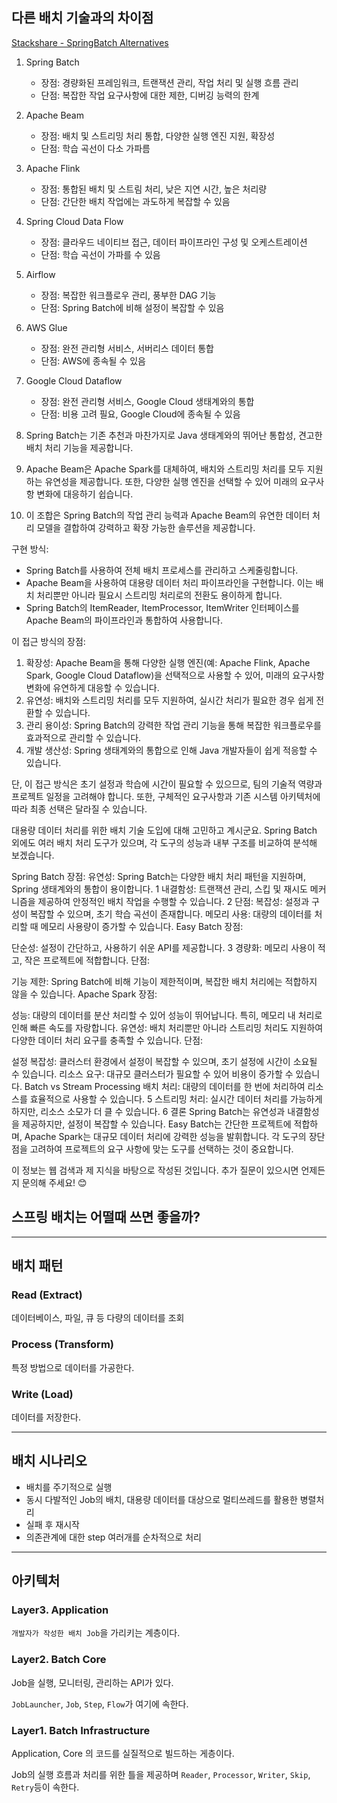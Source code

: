 ## 다른 배치 기술과의 차이점

[Stackshare - SpringBatch Alternatives](https://stackshare.io/spring-batch/alternatives)

1. Spring Batch
    - 장점: 경량화된 프레임워크, 트랜잭션 관리, 작업 처리 및 실행 흐름 관리
    - 단점: 복잡한 작업 요구사항에 대한 제한, 디버깅 능력의 한계

2. Apache Beam
    - 장점: 배치 및 스트리밍 처리 통합, 다양한 실행 엔진 지원, 확장성
    - 단점: 학습 곡선이 다소 가파름

3. Apache Flink
    - 장점: 통합된 배치 및 스트림 처리, 낮은 지연 시간, 높은 처리량
    - 단점: 간단한 배치 작업에는 과도하게 복잡할 수 있음

4. Spring Cloud Data Flow
    - 장점: 클라우드 네이티브 접근, 데이터 파이프라인 구성 및 오케스트레이션
    - 단점: 학습 곡선이 가파를 수 있음

5. Airflow
    - 장점: 복잡한 워크플로우 관리, 풍부한 DAG 기능
    - 단점: Spring Batch에 비해 설정이 복잡할 수 있음

6. AWS Glue
    - 장점: 완전 관리형 서비스, 서버리스 데이터 통합
    - 단점: AWS에 종속될 수 있음

7. Google Cloud Dataflow
    - 장점: 완전 관리형 서비스, Google Cloud 생태계와의 통합
    - 단점: 비용 고려 필요, Google Cloud에 종속될 수 있음

1. Spring Batch는 기존 추천과 마찬가지로 Java 생태계와의 뛰어난 통합성, 견고한 배치 처리 기능을 제공합니다.
2. Apache Beam은 Apache Spark를 대체하여, 배치와 스트리밍 처리를 모두 지원하는 유연성을 제공합니다. 또한, 다양한 실행 엔진을 선택할 수 있어 미래의 요구사항 변화에 대응하기 쉽습니다.
3. 이 조합은 Spring Batch의 작업 관리 능력과 Apache Beam의 유연한 데이터 처리 모델을 결합하여 강력하고 확장 가능한 솔루션을 제공합니다.

구현 방식:
- Spring Batch를 사용하여 전체 배치 프로세스를 관리하고 스케줄링합니다.
- Apache Beam을 사용하여 대용량 데이터 처리 파이프라인을 구현합니다. 이는 배치 처리뿐만 아니라 필요시 스트리밍 처리로의 전환도 용이하게 합니다.
- Spring Batch의 ItemReader, ItemProcessor, ItemWriter 인터페이스를 Apache Beam의 파이프라인과 통합하여 사용합니다.

이 접근 방식의 장점:
1. 확장성: Apache Beam을 통해 다양한 실행 엔진(예: Apache Flink, Apache Spark, Google Cloud Dataflow)을 선택적으로 사용할 수 있어, 미래의 요구사항 변화에 유연하게 대응할 수 있습니다.
2. 유연성: 배치와 스트리밍 처리를 모두 지원하여, 실시간 처리가 필요한 경우 쉽게 전환할 수 있습니다.
3. 관리 용이성: Spring Batch의 강력한 작업 관리 기능을 통해 복잡한 워크플로우를 효과적으로 관리할 수 있습니다.
4. 개발 생산성: Spring 생태계와의 통합으로 인해 Java 개발자들이 쉽게 적응할 수 있습니다.

단, 이 접근 방식은 초기 설정과 학습에 시간이 필요할 수 있으므로, 팀의 기술적 역량과 프로젝트 일정을 고려해야 합니다. 또한, 구체적인 요구사항과 기존 시스템 아키텍처에 따라 최종 선택은 달라질 수 있습니다.


대용량 데이터 처리를 위한 배치 기술 도입에 대해 고민하고 계시군요. Spring Batch 외에도 여러 배치 처리 도구가 있으며, 각 도구의 성능과 내부 구조를 비교하여 분석해 보겠습니다.

Spring Batch
장점:
유연성: Spring Batch는 다양한 배치 처리 패턴을 지원하며, Spring 생태계와의 통합이 용이합니다. 1
내결함성: 트랜잭션 관리, 스킵 및 재시도 메커니즘을 제공하여 안정적인 배치 작업을 수행할 수 있습니다. 2
단점:
복잡성: 설정과 구성이 복잡할 수 있으며, 초기 학습 곡선이 존재합니다.
메모리 사용: 대량의 데이터를 처리할 때 메모리 사용량이 증가할 수 있습니다.
Easy Batch
장점:

단순성: 설정이 간단하고, 사용하기 쉬운 API를 제공합니다. 3
경량화: 메모리 사용이 적고, 작은 프로젝트에 적합합니다.
단점:

기능 제한: Spring Batch에 비해 기능이 제한적이며, 복잡한 배치 처리에는 적합하지 않을 수 있습니다.
Apache Spark
장점:

성능: 대량의 데이터를 분산 처리할 수 있어 성능이 뛰어납니다. 특히, 메모리 내 처리로 인해 빠른 속도를 자랑합니다.
유연성: 배치 처리뿐만 아니라 스트리밍 처리도 지원하여 다양한 데이터 처리 요구를 충족할 수 있습니다.
단점:

설정 복잡성: 클러스터 환경에서 설정이 복잡할 수 있으며, 초기 설정에 시간이 소요될 수 있습니다.
리소스 요구: 대규모 클러스터가 필요할 수 있어 비용이 증가할 수 있습니다.
Batch vs Stream Processing
배치 처리: 대량의 데이터를 한 번에 처리하여 리소스를 효율적으로 사용할 수 있습니다. 5
스트리밍 처리: 실시간 데이터 처리를 가능하게 하지만, 리소스 소모가 더 클 수 있습니다. 6
결론
Spring Batch는 유연성과 내결함성을 제공하지만, 설정이 복잡할 수 있습니다. Easy Batch는 간단한 프로젝트에 적합하며, Apache Spark는 대규모 데이터 처리에 강력한 성능을 발휘합니다. 각 도구의 장단점을 고려하여 프로젝트의 요구 사항에 맞는 도구를 선택하는 것이 중요합니다.

이 정보는 웹 검색과 제 지식을 바탕으로 작성된 것입니다. 추가 질문이 있으시면 언제든지 문의해 주세요! 😊

## 스프링 배치는 어떨때 쓰면 좋을까?


---

## 배치 패턴

### Read (Extract)

데이터베이스, 파일, 큐 등 다량의 데이터를 조회

### Process (Transform)

특정 방법으로 데이터를 가공한다.

### Write (Load)

데이터를 저장한다.

---

## 배치 시나리오

- 배치를 주기적으로 실행
- 동시 다발적인 Job의 배치, 대용량 데이터를 대상으로 멀티쓰레드를 활용한 병렬처리
- 실패 후 재시작
- 의존관계에 대한 step 여러개를 순차적으로 처리

---

## 아키텍처

### Layer3. Application

`개발자가 작성한 배치 Job`을 가리키는 계층이다.

### Layer2. Batch Core

Job을 실행, 모니터링, 관리하는 API가 있다.

`JobLauncher`, `Job`, `Step`, `Flow`가 여기에 속한다.

### Layer1. Batch Infrastructure

Application, Core 의 코드를 실질적으로 빌드하는 게층이다.

Job의 실행 흐름과 처리를 위한 틀을 제공하며 `Reader`, `Processor`, `Writer`, `Skip`, `Retry`등이 속한다.
